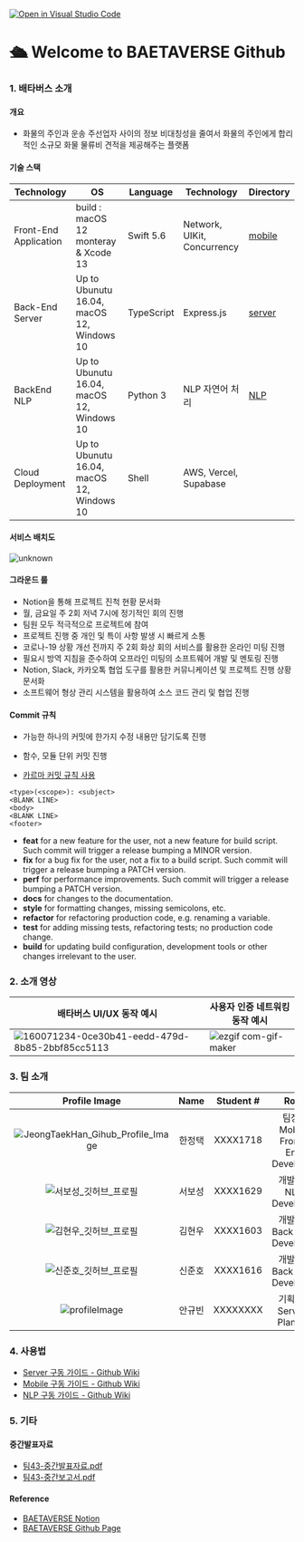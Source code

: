 [![Open in Visual Studio Code](https://classroom.github.com/assets/open-in-vscode-f059dc9a6f8d3a56e377f745f24479a46679e63a5d9fe6f495e02850cd0d8118.svg)](https://classroom.github.com/online_ide?assignment_repo_id=7168720&assignment_repo_type=AssignmentRepo)

# 🛳 Welcome to BAETAVERSE Github



### 1. 배타버스 소개



#### 개요

* 화물의 주인과 운송 주선업자 사이의 정보 비대칭성을 줄여서 화물의 주인에게 합리적인 소규모 화물 물류비 견적을 제공해주는 플랫폼



#### 기술 스택

| Technology            | OS                                        | Language   | Technology                  | Directory        |
| --------------------- | ----------------------------------------- | ---------- | --------------------------- | ---------------- |
| Front-End Application | build : macOS 12 monteray & Xcode 13      | Swift 5.6  | Network, UIKit, Concurrency | [mobile](mobile) |
| Back-End Server       | Up to Ubunutu 16.04, macOS 12, Windows 10 | TypeScript | Express.js                  | [server](server) |
| BackEnd NLP           | Up to Ubunutu 16.04, macOS 12, Windows 10 | Python 3   | NLP 자연어 처리             | [NLP](HScode)    |
| Cloud Deployment      | Up to Ubunutu 16.04, macOS 12, Windows 10 | Shell      | AWS, Vercel, Supabase       |                  |



#### 서비스 배치도

![unknown](https://user-images.githubusercontent.com/25794814/161700460-ace593af-6d35-4ffa-881d-07a0e7948467.png)

#### 그라운드 룰

* Notion을 통해 프로젝트 진척 현황 문서화
* 월, 금요일 주 2회 저녁 7시에 정기적인 회의 진행
* 팀원 모두 적극적으로 프로젝트에 참여
* 프로젝트 진행 중 개인 및 특이 사항 발생 시 빠르게 소통
* 코로나-19 상황 개선 전까지 주 2회 화상 회의 서비스를 활용한 온라인 미팅 진행
* 필요시 방역 지침을 준수하여 오프라인 미팅의 소프트웨어 개발 및 멘토링 진행
* Notion, Slack, 카카오톡 협업 도구를 활용한 커뮤니케이션 및 프로젝트 진행 상황 문서화
* 소프트웨어 형상 관리 시스템을 활용하여 소스 코드 관리 및 협업 진행



#### Commit 규칙

* 가능한 하나의 커밋에 한가지 수정 내용만 담기도록 진행
* 함수, 모듈 단위 커밋 진행

* [카르마 커밋 규칙 사용](http://karma-runner.github.io/6.3/dev/git-commit-msg.html)

```
<type>(<scope>): <subject>
<BLANK LINE>
<body>
<BLANK LINE>
<footer>
```

- **feat** for a new feature for the user, not a new feature for build script. Such commit will trigger a release bumping a MINOR version.
- **fix** for a bug fix for the user, not a fix to a build script. Such commit will trigger a release bumping a PATCH version.
- **perf** for performance improvements. Such commit will trigger a release bumping a PATCH version.
- **docs** for changes to the documentation.
- **style** for formatting changes, missing semicolons, etc.
- **refactor** for refactoring production code, e.g. renaming a variable.
- **test** for adding missing tests, refactoring tests; no production code change.
- **build** for updating build configuration, development tools or other changes irrelevant to the user.



### 2. 소개 영상

| 배타버스 UI/UX 동작 예시                                          | 사용자 인증 네트워킹 동작 예시                                      |
| ------------------------------------------------------------ | ------------------------------------------------------------ |
| ![160071234-0ce30b41-eedd-479d-8b85-2bbf85cc5113](https://user-images.githubusercontent.com/25794814/161703147-b15b6ef7-637d-40c0-a993-138e521f3814.gif) | ![ezgif com-gif-maker](https://user-images.githubusercontent.com/25794814/161704085-d5cab66d-6b47-4f0c-b99b-830d4adbde92.gif) |



### 3. 팀 소개

|                        Profile Image                         |  Name  | Student # |               Role                |                           Contacts                           |
| :----------------------------------------------------------: | :----: | :-------: | :-------------------------------: | :----------------------------------------------------------: |
| ![JeongTaekHan_Gihub_Profile_Image](https://user-images.githubusercontent.com/25794814/161695184-9c6973ec-e952-4aba-b634-168e3aff06b4.jpg) | 한정택 | XXXX1718  | 팀장 / Mobile Front-End Developer | E-mail : [smart8612@gmail.com](mailto:smart8612@gmail.com)<br />Github : [@smart8612](https://github.com/smart8612) |
| ![서보성_깃허브_프로필](https://user-images.githubusercontent.com/25794814/161761646-da19395d-2725-48eb-88ee-21748665c142.JPG) | 서보성 | XXXX1629  |      개발자 / NLP Developer       | E-mail : [sboseong124@gmail.com](mailto:sboseong124@gmail.com)<br />Github : [@sboseong](https://github.com/sboseong) |
| ![김현우_깃허브_프로필](https://user-images.githubusercontent.com/25794814/161712837-ae168dea-9004-4580-ab47-eee870f3ad9a.jpg) | 김현우 | XXXX1603  |    개발자 / Back-End Developer    | E-mail : [khw56184@kookmin.ac.kr](mailto:khw56184@kookmin.ac.kr)<br />Github : [@ASak1104](https://github.com/ASak1104) |
| ![신준호_깃허브_프로필](https://user-images.githubusercontent.com/25794814/161716670-356b117a-e090-44a8-9f41-7c2e650b15e9.jpg) | 신준호 | XXXX1616  |    개발자 / Back-End Developer    | Email : [joonno94@kookmin.ac.kr](mailto:joonno94@kookmin.ac.kr)<br />Github : [@uyimjunho](https://github.com/uyimjunho) |
| ![profileImage](https://user-images.githubusercontent.com/25794814/160516929-b941a406-cd25-404d-bae5-c827159bc611.png) | 안규빈 | XXXXXXXX  |     기획자 / Service Planner      |    Email : [kbahn99@cau.ac.kr](mailto:kbahn99@cau.ac.kr)     |



### 4. 사용법

* [Server 구동 가이드 - Github Wiki](https://github.com/kookmin-sw/capstone-2022-43/wiki/%5BServer%5D-Install-and-Running-Guide)
* [Mobile 구동 가이드 - Github Wiki](https://github.com/kookmin-sw/capstone-2022-43/wiki/%5BMobile%5D-iOS-Project-Build-Guide)
* [NLP 구동 가이드 - Github Wiki](https://github.com/kookmin-sw/capstone-2022-43/wiki/%5BNLP%5D-HScode-Guide)



### 5. 기타



#### 중간발표자료

* [팀43-중간발표자료.pdf](docs/팀43-중간발표자료.pdf)
* [팀43-중간보고서.pdf](docs/팀43-중간보고서.pdf)



#### Reference

* [BAETAVERSE Notion](https://singularis7.notion.site/e2e5f0586d014691bcb111bd27ea6278)
* [BAETAVERSE Github Page](https://kookmin-sw.github.io/capstone-2022-43/)
